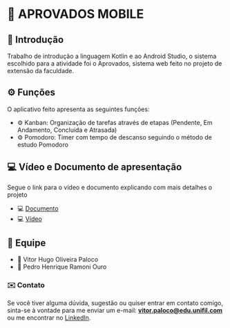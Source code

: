 # 📌 APROVADOS MOBILE

## 📄 Introdução

Trabalho de introdução a linguagem Kotlin e ao Android Studio, o sistema escolhido para a atividade foi o Aprovados, sistema web feito no projeto de extensão da faculdade.

## ⚙️ Funções

O aplicativo feito apresenta as seguintes funções:

- ⚙️ Kanban: Organização de tarefas através de etapas (Pendente, Em Andamento, Concluída e Atrasada)
- ⚙️ Pomodoro: Timer com tempo de descanso seguindo o método de estudo Pomodoro

## 💻 Vídeo e Documento de apresentação

Segue o link para o vídeo e documento explicando com mais detalhes o projeto

- 💻 [Documento](Docs/Trabalhofinal.pdf)
- 💻 [Vídeo](Docs/apresentacao.mp4)

## 👤 Equipe

- 👤 Vitor Hugo Oliveira Paloco  
- 👤 Pedro Henrique Ramoni Ouro

### ✉️ Contato

Se você tiver alguma dúvida, sugestão ou quiser entrar em contato comigo, sinta-se à vontade para me enviar um e-mail: **vitor.paloco@edu.unifil.com** ou me encontrar no [LinkedIn](https://www.linkedin.com/in/vitor-hugo-oliveira-paloco-b64126278).
